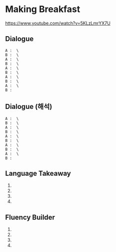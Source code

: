# Making Breakfast
https://www.youtube.com/watch?v=5KLzLmrYX7U

## Dialogue
```
A :  \
B :  \
A :  \
B :  \
A :  \
B :  \
A :  \
B :  \
A :  \
B : 
```

## Dialogue (해석)
```
A :  \
B :  \
A :  \
B :  \
A :  \
B :  \
A :  \
B :  \
A :  \
B : 
```

## Language Takeaway
1. 
2. 
3. 
4. 

## Fluency Builder
1. 
2. 
3. 
4. 